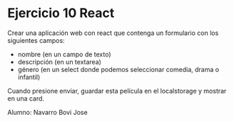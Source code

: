 # Ejercicio 10 React

Crear una aplicación web con react que contenga un formulario con los siguientes campos:

- nombre (en un campo de texto)
- descripción (en un textarea)
- género (en un select donde podemos seleccionar comedia, drama o infantil)

Cuando presione enviar, guardar esta película en el localstorage y mostrar en una card.

Alumno: Navarro Bovi Jose